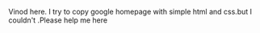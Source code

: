 Vinod here. I try to copy google homepage with simple html and css.but I couldn't .Please help me here
